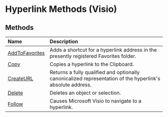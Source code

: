 
# Hyperlink Methods (Visio)

## Methods



|**Name**|**Description**|
|:-----|:-----|
|[AddToFavorites](21a86316-6a59-dc7e-b4f1-0a3d034ba32a.md)|Adds a shortcut for a hyperlink address in the presently registered Favorites folder.|
|[Copy](cbda1c4d-c161-8266-1524-3e5ae3ea7ca5.md)|Copies a hyperlink to the Clipboard.|
|[CreateURL](3a9cdcb3-19cd-fe03-51a7-24b916b870cc.md)|Returns a fully qualified and optionally canonicalized representation of the hyperlink's absolute address.|
|[Delete](a288cec6-ea84-9c7a-6bf1-b876d32bd468.md)|Deletes an object or selection.|
|[Follow](e415caa8-68b9-5c96-71f0-599655dc6cf3.md)|Causes Microsoft Visio to navigate to a hyperlink.|
